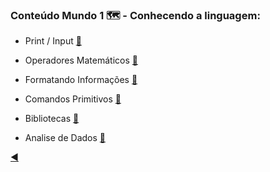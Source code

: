 ### Conteúdo Mundo 1 :world_map: - Conhecendo a linguagem:

* Print / Input [:link:](https://github.com/duartecgustavo/Python-Progress/blob/master/conteudo/mundo%201/1.0-print-input.md)

* Operadores Matemáticos [:link:](https://github.com/duartecgustavo/Python-Progress/blob/master/conteudo/mundo%201/1.1-operadores.md)

* Formatando Informações [:link:](https://github.com/duartecgustavo/Python-Progress/blob/master/conteudo/mundo%201/1.2-format-infos.md)

* Comandos Primitivos [:link:](https://github.com/duartecgustavo/Python-Progress/blob/master/conteudo/mundo%201/1.3-comandos-primitivos.md)

* Bibliotecas [:link:](https://github.com/duartecgustavo/Python-Progress/blob/master/conteudo/mundo%201/1.4-bibliotecas.md)

* Analise de Dados [:link:](https://github.com/duartecgustavo/Python-Progress/blob/master/conteudo/mundo%201/1.5-analise-de-dados.md)

[:arrow_backward:](https://github.com/duartecgustavo/Python-Progress)

